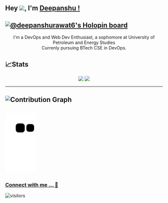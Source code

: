 ## Hey <img src="https://github.com/TheDudeThatCode/TheDudeThatCode/blob/master/Assets/Hi.gif" width="29">, I'm [Deepanshu !](https://bio.link/deepanshgk) 

[![@deepanshurawat6's Holopin board](https://holopin.io/api/user/board?user=deepanshurawat6)](https://holopin.io/@deepanshurawat6)
---

<div align="center">
I'm a DevOps and Web Dev Enthusiast, a sophomore at University of Petroleum and Energy Studies <br> Currenly pursuing BTech CSE in DevOps.
</div>


## 📈Stats
 
<div align="center">
<img src="https://github-readme-stats.vercel.app/api?username=deepanshu-rawat6&theme=cobalt&show_icons=true&count_private=true&size=small" width=350px>
<img src="https://github-readme-streak-stats.herokuapp.com/?user=deepanshu-rawat6&theme=cobalt" width=350px>
</div>

---
![Contribution Graph](https://activity-graph.herokuapp.com/graph?username=deepanshu-rawat6&theme=redical)
---

![Snake animation](https://github.com/deepanshu-rawat6/deepanshu-rawat6/blob/output/github-contribution-grid-snake.svg)
---

### [Connect with me ... 💬](https://bio.link/deepanshgk) 
![visitors](https://visitor-badge.laobi.icu/badge?page_id=deepanshu-rawat6.deepanshu-rawat6)
